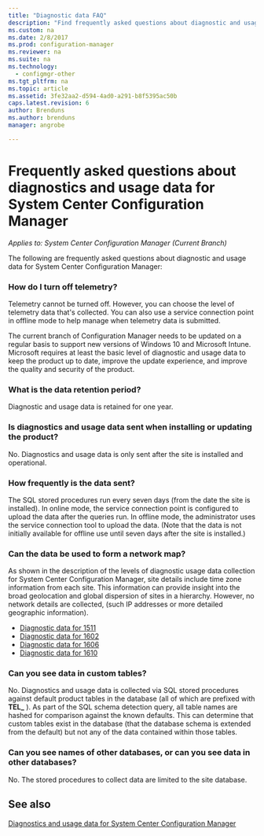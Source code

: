 ```yaml
---
title: "Diagnostic data FAQ"
description: "Find frequently asked questions about diagnostic and usage data for System Center Configuration Manager."
ms.custom: na
ms.date: 2/8/2017
ms.prod: configuration-manager
ms.reviewer: na
ms.suite: na
ms.technology:
  - configmgr-other
ms.tgt_pltfrm: na
ms.topic: article
ms.assetid: 3fe32aa2-d594-4ad0-a291-b8f5395ac50b
caps.latest.revision: 6
author: Brenduns
ms.author: brenduns
manager: angrobe

---
```

# Frequently asked questions about diagnostics and usage data for System Center Configuration Manager

*Applies to: System Center Configuration Manager (Current Branch)*

The following are frequently asked questions about diagnostic and usage data for System Center Configuration Manager:  

###  <a name="bkmk_off"></a> How do I turn off telemetry?  
Telemetry cannot be turned off. However, you can choose the level of telemetry data that's collected. You can also use a service connection point in offline mode to help manage when telemetry data is submitted.

The current branch of Configuration Manager needs to be updated on a regular basis to support new versions of Windows 10 and Microsoft Intune. Microsoft requires at least the basic level of diagnostic and usage data to keep the product up to date, improve the update experience, and improve the quality and security of the product.

###  <a name="bkmk_retention"></a> What is the data retention period?  
 Diagnostic and usage data is retained for one year.  

###  <a name="bkmk_update"></a> Is diagnostics and usage data sent when installing or updating the product?  
 No. Diagnostics and usage data is only sent after the site is installed and operational.  

###  <a name="bkmk_frequency"></a> How frequently is the data sent?  
 The SQL stored procedures run every seven days (from the date the site is installed). In online mode, the service connection point is configured to upload the data after the queries run. In offline mode, the administrator uses the service connection tool to upload the data. (Note that the data is not initially available for offline use until seven days after the site is installed.)  

###  <a name="bkmk_network"></a> Can the data be used to form a network map?  
 As shown in the description of the levels of diagnostic usage data collection for System Center Configuration Manager, site details include time zone information from each site. This information can provide insight into the broad geolocation and global dispersion of sites in a hierarchy. However, no network details are collected, (such IP addresses or more detailed geographic information).
 - [Diagnostic data for 1511](/sccm/core/plan-design/diagnostics/levels-of-diagnostic-usage-data-collection-1511)
 - [Diagnostic data for 1602](/sccm/core/plan-design/diagnostics/levels-of-diagnostic-usage-data-collection-1602)
 - [Diagnostic data for 1606](/sccm/core/plan-design/diagnostics/levels-of-diagnostic-usage-data-collection-1606)
 - [Diagnostic data for 1610](/sccm/core/plan-design/diagnostics/levels-of-diagnostic-usage-data-collection-1610)


###  <a name="bkmk_tables"></a> Can you see data in custom tables?  
 No. Diagnostics and usage data is collected via SQL stored procedures against default product tables in the database (all of which are prefixed with **TEL_** ). As part of the SQL schema detection query, all table names are hashed for comparison against the known defaults. This can determine that custom tables exist in the database (that the database schema is extended from the default) but not any of the data contained within those tables.  

###  <a name="bkmk_databases"></a> Can you see names of other databases, or can you see data in other databases?  
 No. The stored procedures to collect data are limited to the site database.  

## See also  
 [Diagnostics and usage data for System Center Configuration Manager](../../core/plan-design/diagnostics/diagnostics-and-usage-data.md)
